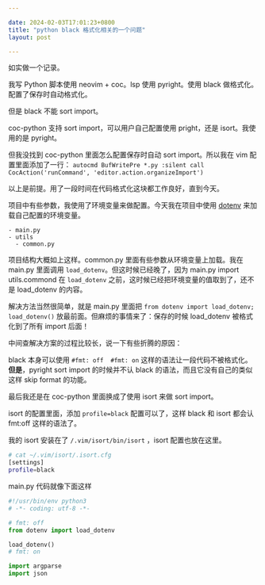 ```yaml
---

date: 2024-02-03T17:01:23+0800
title: "python black 格式化相关的一个问题"
layout: post

---
```


如实做一个记录。

我写 Python 脚本使用 neovim + coc。lsp 使用 pyright。使用 black 做格式化。配置了保存时自动格式化。

但是 black 不能 sort import。

coc-python 支持 sort import，可以用户自己配置使用 pright，还是 isort。我使用的是 pyright。

但我没找到 coc-python 里面怎么配置保存时自动 sort import。所以我在 vim 配置里面添加了一行： `autocmd BufWritePre *.py :silent call CocAction('runCommand', 'editor.action.organizeImport')`

以上是前提。用了一段时间在代码格式化这块都工作良好，直到今天。


项目中有些参数，我使用了环境变量来做配置。今天我在项目中使用 [dotenv](https://pypi.org/project/python-dotenv/) 来加载自己配置的环境变量。

```
- main.py
- utils
  - common.py
```

项目结构大概如上这样。common.py 里面有些参数从环境变量上加载。我在 main.py 里面调用 `load_dotenv`。但这时候已经晚了，因为 main.py import utils.commond 在 `load_dotenv` 之前，这时候已经把环境变量的值取到了，还不是 load_dotenv 的内容。

解决方法当然很简单，就是 main.py 里面把 `from dotenv import load_dotenv; load_dotenv()` 放最前面。但麻烦的事情来了：保存的时候 load_dotenv 被格式化到了所有 import 后面！


中间查解决方案的过程比较长，说一下有些折腾的原因：

black 本身可以使用 `#fmt: off  #fmt: on` 这样的语法让一段代码不被格式化。
**但是**，pyright sort import 的时候并不认 black 的语法，而且它没有自己的类似这样 skip format 的功能。

最后我还是在 coc-python 里面换成了使用 isort 来做 sort import。

isort 的配置里面，添加 `profile=black` 配置可以了，这样 black 和 isort 都会认 fmt:off 这样的语法了。

我的 isort 安装在了 `/.vim/isort/bin/isort` ，isort 配置也放在这里。

```bash
# cat ~/.vim/isort/.isort.cfg
[settings]
profile=black
```

main.py 代码就像下面这样

```python
#!/usr/bin/env python3
# -*- coding: utf-8 -*-

# fmt: off
from dotenv import load_dotenv

load_dotenv()
# fmt: on

import argparse
import json
```
